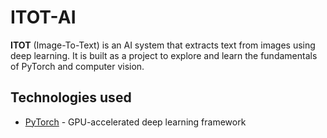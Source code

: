 # ITOT-AI
**ITOT** (Image-To-Text) is an AI system that extracts text from images using deep learning. It is built as a project to explore and learn the fundamentals of PyTorch and computer vision.

## Technologies used
* [PyTorch](https://github.com/pytorch/pytorch) - GPU-accelerated deep learning framework
